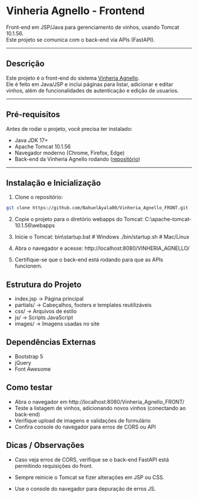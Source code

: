 ﻿# Vinheria Agnello - Frontend

Front-end em JSP/Java para gerenciamento de vinhos, usando Tomcat 10.1.56.  
Este projeto se comunica com o back-end via APIs (FastAPI).

---

## Descrição

Este projeto é o front-end do sistema [Vinheria Agnello](https://github.com/NahuelAyala00/Vinheria_Agnello_BACK).  
Ele é feito em Java/JSP e inclui páginas para listar, adicionar e editar vinhos, além de funcionalidades de autenticação e edição de usuarios.

---

## Pré-requisitos

Antes de rodar o projeto, você precisa ter instalado:

- Java JDK 17+
- Apache Tomcat 10.1.56
- Navegador moderno (Chrome, Firefox, Edge)
- Back-end da Vinheria Agnello rodando ([repositório](https://github.com/NahuelAyala00/Vinheria_Agnello_BACK))

---

## Instalação e Inicialização

1. Clone o repositório:
```bash
git clone https://github.com/NahuelAyala00/Vinheria_Agnello_FRONT.git
```
2. Copie o projeto para o diretório webapps do Tomcat:
C:\apache-tomcat-10.1.56\webapps

3. Inicie o Tomcat:
bin\startup.bat  # Windows
./bin/startup.sh # Mac/Linux

4. Abra o navegador e acesse:
http://localhost:8080/VINHERIA_AGNELLO/

5. Certifique-se que o back-end está rodando para que as APIs funcionem.

## Estrutura do Projeto

- index.jsp → Página principal
- partials/ → Cabeçalhos, footers e templates reutilizáveis
- css/ → Arquivos de estilo
- js/ → Scripts JavaScript
- images/ → Imagens usadas no site

## Dependências Externas

- Bootstrap 5
- jQuery
- Font Awesome

## Como testar
- Abra o navegador em http://localhost:8080/Vinheria_Agnello_FRONT/
- Teste a listagem de vinhos, adicionando novos vinhos (conectando ao back-end)
- Verifique upload de imagens e validações de formulário
- Confira console do navegador para erros de CORS ou API

## Dicas / Observações

- Caso veja erros de CORS, verifique se o back-end FastAPI está permitindo requisições do front.
- Sempre reinicie o Tomcat se fizer alterações em JSP ou CSS.

- Use o console do navegador para depuração de erros JS.
